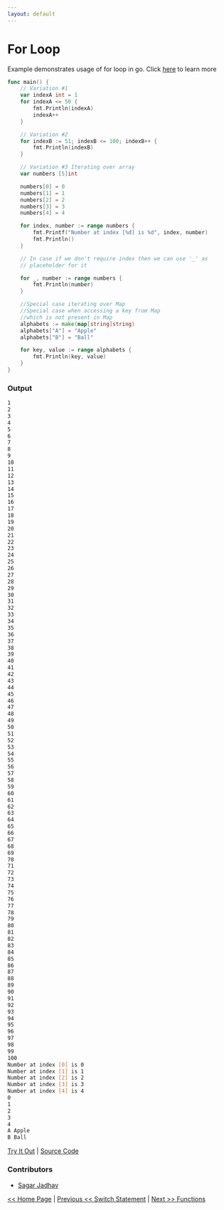 ```yaml
---
layout: default
---
```


# For Loop

Example demonstrates usage of for loop in go. Click [here](https://tour.golang.org/flowcontrol/1) to learn more

```go
func main() {
	// Variation #1
	var indexA int = 1
	for indexA <= 50 {
		fmt.Println(indexA)
		indexA++
	}

	// Variation #2
	for indexB := 51; indexB <= 100; indexB++ {
		fmt.Println(indexB)
	}

	// Variation #3 Iterating over array
	var numbers [5]int

	numbers[0] = 0
	numbers[1] = 1
	numbers[2] = 2
	numbers[3] = 3
	numbers[4] = 4

	for index, number := range numbers {
		fmt.Printf("Number at index [%d] is %d", index, number)
		fmt.Println()
	}

	// In case if we don't require index then we can use '_' as
	// placeholder for it

	for _, number := range numbers {
		fmt.Println(number)
	}

	//Special case iterating over Map
	//Special case when accessing a key from Map
	//which is not present in Map
	alphabets := make(map[string]string)
	alphabets["A"] = "Apple"
	alphabets["B"] = "Ball"

	for key, value := range alphabets {
		fmt.Println(key, value)
	}
}
```

### Output

```bash
1
2
3
4
5
6
7
8
9
10
11
12
13
14
15
16
17
18
19
20
21
22
23
24
25
26
27
28
29
30
31
32
33
34
35
36
37
38
39
40
41
42
43
44
45
46
47
48
49
50
51
52
53
54
55
56
57
58
59
60
61
62
63
64
65
66
67
68
69
70
71
72
73
74
75
76
77
78
79
80
81
82
83
84
85
86
87
88
89
90
91
92
93
94
95
96
97
98
99
100
Number at index [0] is 0
Number at index [1] is 1
Number at index [2] is 2
Number at index [3] is 3
Number at index [4] is 4
0
1
2
3
4
A Apple
B Ball
```

<a href='https://play.golang.org/p/GklbzQqmNsQ' target='_blank'>Try It Out</a> | <a href='https://github.com/sagar-jadhav/go-examples/blob/master/src/for-loop.go' target='_blank'>Source Code</a>

### Contributors
- <a href='https://github.com/sagar-jadhav' target='_blank'>Sagar Jadhav</a>

[<< Home Page](./) | [Previous << Switch Statement](./switch.html) | [Next >> Functions](./function.html)

